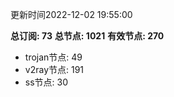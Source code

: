 更新时间2022-12-02 19:55:00

**总订阅: 73**
**总节点: 1021**
**有效节点: 270**
- trojan节点: 49
- v2ray节点: 191
- ss节点: 30
